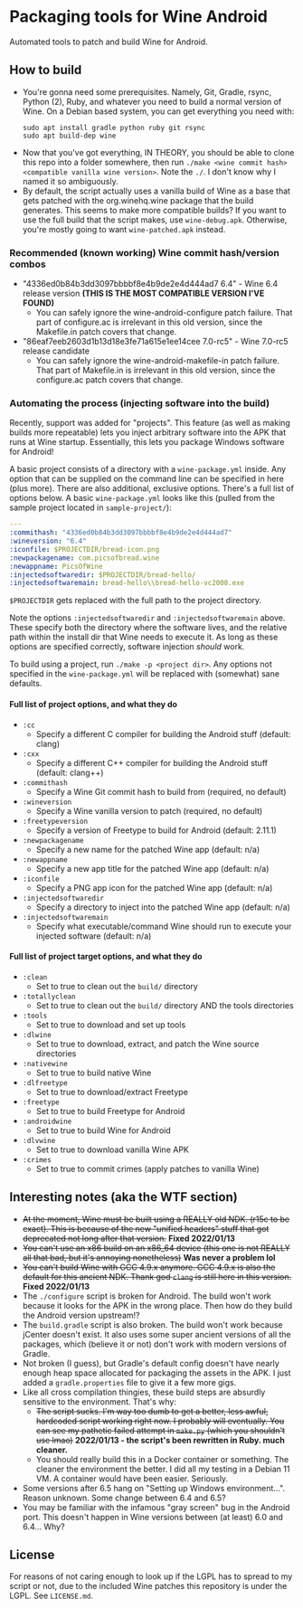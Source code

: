 # Packaging tools for Wine Android
Automated tools to patch and build Wine for Android.

## How to build
- You're gonna need some prerequisites. Namely, Git, Gradle, rsync, Python (2), Ruby, and whatever you need to build a normal version of Wine. On a Debian based system, you can get
  everything you need with:
  ```
  sudo apt install gradle python ruby git rsync
  sudo apt build-dep wine
  ```
- Now that you've got everything, IN THEORY, you should be able to clone this repo into a folder somewhere, then run `./make <wine commit hash> <compatible vanilla wine version>`. 
  Note the `./`. I don't know why I named it so ambiguously.
- By default, the script actually uses a vanilla build of Wine as a base that gets patched with the org.winehq.wine package that the build generates. This seems to make more compatible builds?
  If you want to use the full build that the script makes, use `wine-debug.apk`. Otherwise, you're mostly going to want `wine-patched.apk` instead.

### Recommended (known working) Wine commit hash/version combos
- "4336ed0b84b3dd3097bbbbf8e4b9de2e4d444ad7 6.4" - Wine 6.4 release version **(THIS IS THE MOST COMPATIBLE VERSION I'VE FOUND)**
    * You can safely ignore the wine-android-configure patch failure. That part of configure.ac is irrelevant in this old version, since the Makefile.in patch covers that change.
- "86eaf7eeb2603d1b13d18e3fe71a615e1ee14cee 7.0-rc5" - Wine 7.0-rc5 release candidate
    * You can safely ignore the wine-android-makefile-in patch failure. That part of Makefile.in is irrelevant in this old version, since the configure.ac patch covers that change.

### Automating the process (injecting software into the build)
Recently, support was added for "projects". This feature (as well as making builds more repeatable) lets you inject arbitrary software into the APK that runs at Wine startup. 
Essentially, this lets you package Windows software for Android!

A basic project consists of a directory with a `wine-package.yml` inside. Any option that can be supplied on the command line can be specified in here (plus more). There are also additional, 
exclusive options. There's a full list of options below. A basic `wine-package.yml` looks like this (pulled from the sample project located in `sample-project/`):

```yaml
---
:commithash: "4336ed0b84b3dd3097bbbbf8e4b9de2e4d444ad7"
:wineversion: "6.4"
:iconfile: $PROJECTDIR/bread-icon.png
:newpackagename: com.picsofbread.wine
:newappname: PicsOfWine
:injectedsoftwaredir: $PROJECTDIR/bread-hello/
:injectedsoftwaremain: bread-hello\\bread-hello-vc2008.exe
```

`$PROJECTDIR` gets replaced with the full path to the project directory.

Note the options `:injectedsoftwaredir` and `:injectedsoftwaremain` above. These specify both the directory where the software lives, and the relative path within the install dir that Wine needs 
to execute it. As long as these options are specified correctly, software injection *should* work.

To build using a project, run `./make -p <project dir>`. Any options not specified in the `wine-package.yml` will be replaced with (somewhat) sane defaults.

#### Full list of project options, and what they do
- `:cc`
  * Specify a different C compiler for building the Android stuff (default: clang)
- `:cxx`
  * Specify a different C++ compiler for building the Android stuff (default: clang++)
- `:commithash`
  * Specify a Wine Git commit hash to build from (required, no default)
- `:wineversion`
  * Specify a Wine vanilla version to patch (required, no default)
- `:freetypeversion`
  * Specify a version of Freetype to build for Android (default: 2.11.1)
- `:newpackagename`
  * Specify a new name for the patched Wine app (default: n/a)
- `:newappname`
  * Specify a new app title for the patched Wine app (default: n/a)
- `:iconfile`
  * Specify a PNG app icon for the patched Wine app (default: n/a)
- `:injectedsoftwaredir`
  * Specify a directory to inject into the patched Wine app (default: n/a)
- `:injectedsoftwaremain`
  * Specify what executable/command Wine should run to execute your injected software (default: n/a)

#### Full list of project target options, and what they do
- `:clean`
  * Set to true to clean out the `build/` directory
- `:totallyclean`
  * Set to true to clean out the `build/` directory AND the tools directories
- `:tools`
  * Set to true to download and set up tools
- `:dlwine`
  * Set to true to download, extract, and patch the Wine source directories
- `:nativewine`
  * Set to true to build native Wine
- `:dlfreetype`
  * Set to true to download/extract Freetype
- `:freetype`
  * Set to true to build Freetype for Android
- `:androidwine`
  * Set to true to build Wine for Android
- `:dlvwine`
  * Set to true to download vanilla Wine APK
- `:crimes`
  * Set to true to commit crimes (apply patches to vanilla Wine)

## Interesting notes (aka the WTF section)

- ~~At the moment, Wine must be built using a REALLY old NDK. (r15c to be exact). This is because of the new "unified headers" stuff that got deprecated not long
  after that version.~~ **Fixed 2022/01/13**
- ~~You can't use an x86 build on an x86_64 device (this one is not REALLY all that bad, but it's annoying nonetheless)~~ **Was never a problem lol**
- ~~You can't build Wine with GCC 4.9.x anymore. GCC 4.9.x is also the default for this ancient NDK. Thank god `clang` is still here in this version.~~ **Fixed 2022/01/13**
- The `./configure` script is broken for Android. The build won't work because it looks for the APK in the wrong place. Then how do they build the Android version
  upstream!?
- The `build.gradle` script is also broken. The build won't work because jCenter doesn't exist. It also uses some super ancient versions of all the packages, which
  (believe it or not) don't work with modern versions of Gradle.
- Not broken (I guess), but Gradle's default config doesn't have nearly enough heap space allocated for packaging the assets in the APK. I just added a
  `gradle.properties` file to give it a few more gigs.
- Like all cross compilation thingies, these build steps are absurdly sensitive to the environment. That's why:
    * ~~The script sucks. I'm way too dumb to get a better, less awful, hardcoded script working right now. I probably will eventually. You can see my pathetic failed
      attempt in `make.py` (which you shouldn't use lmao)~~ **2022/01/13 - the script's been rewritten in Ruby. much cleaner.**
    * You should really build this in a Docker container or something. The cleaner the environment the better. I did all my testing in a Debian 11 VM. A container
      would have been easier. Seriously.
- Some versions after 6.5 hang on "Setting up Windows environment...". Reason unknown. Some change between 6.4 and 6.5?
- You may be familiar with the infamous "gray screen" bug in the Android port. This doesn't happen in Wine versions between (at least) 6.0 and 6.4... Why?
 
 ## License
 For reasons of not caring enough to look up if the LGPL has to spread to my script or not, due to the included Wine patches this repository is under the LGPL.
 See `LICENSE.md`.
